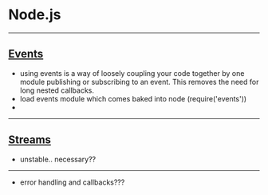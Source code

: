 # Node.js  

---  

## [Events](http://nodejs.org/api/events.html)  

  * using events is a way of loosely coupling your code together by one module publishing or subscribing to an event.  This removes the need for long nested callbacks.  
  * load events module which comes baked into node (require('events'))  
  * 
 
---   
##  [Streams](http://nodejs.org/api/stream.html)  

  * unstable..  necessary??  

---  

* error handling and callbacks???  
